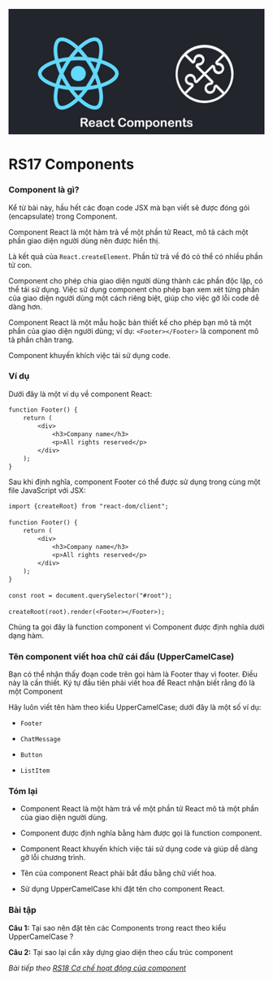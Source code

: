 ![Create-HTML-1](images/components.jpg) 

# RS17 Components

### Component là gì?

Kể từ bài này, hầu hết các đoạn code JSX mà bạn viết sẽ được đóng gói (encapsulate) trong Component.

Component React là một hàm trả về một phần tử React, mô tả cách một phần giao diện người dùng nên được hiển thị.

Là kết quả của `React.createElement`. Phần tử trả về đó có thể có nhiều phần tử con.

Component cho phép chia giao diện người dùng thành các phần độc lập, có thể tái sử dụng. Việc sử dụng component cho phép bạn xem xét từng phần của giao diện người dùng một cách riêng biệt, giúp cho việc gỡ lỗi code dễ dàng hơn.

Component React là một mẫu hoặc bản thiết kế cho phép bạn mô tả một phần của giao diện người dùng; ví dụ: `<Footer></Footer>` là component mô tả phần chân trang.

Component khuyến khích việc tái sử dụng code.

### Ví dụ

Dưới đây là một ví dụ về component React:

```
function Footer() {
    return (
        <div>
            <h3>Company name</h3>
            <p>All rights reserved</p>
        </div>
    );
}
```

Sau khi định nghĩa, component Footer có thể được sử dụng trong cùng một file JavaScript với JSX:

```
import {createRoot} from "react-dom/client";

function Footer() {
    return (
        <div>
            <h3>Company name</h3>
            <p>All rights reserved</p>
        </div>
    );
}

const root = document.querySelector("#root");

createRoot(root).render(<Footer></Footer>);
```

Chúng ta gọi đây là function component vì Component được định nghĩa dưới dạng hàm.

### Tên component viết hoa chữ cái đầu (UpperCamelCase)

Bạn có thể nhận thấy đoạn code trên gọi hàm là Footer thay vì footer. Điều này là cần thiết. Ký tự đầu tiên phải viết hoa để React nhận biết rằng đó là một Component

Hãy luôn viết tên hàm theo kiểu UpperCamelCase; dưới đây là một số ví dụ:

- `Footer`

- `ChatMessage`

- `Button`

- `ListItem`

### Tóm lại

- Component React là một hàm trả về một phần tử React mô tả một phần của giao diện người dùng.

- Component được định nghĩa bằng hàm được gọi là function component.

- Component React khuyến khích việc tái sử dụng code và giúp dễ dàng gỡ lỗi chương trình.

- Tên của component React phải bắt đầu bằng chữ viết hoa.

- Sử dụng UpperCamelCase khi đặt tên cho component React.

### Bài tập

**Câu 1:** Tại sao nên đặt tên các Components trong react theo kiểu UpperCamelCase ?

**Câu 2:** Tại sao lại cần xây dựng giao diện theo cấu trúc component

*Bài tiếp theo [RS18 Cơ chế hoạt động của component](/lesson/session/session_018_components_activity.md)*
